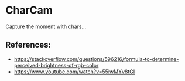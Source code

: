 # CharCam

Capture the moment with chars...

## References:

- https://stackoverflow.com/questions/596216/formula-to-determine-perceived-brightness-of-rgb-color
- https://www.youtube.com/watch?v=55iwMYv8tGI

